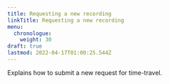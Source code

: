 ```yaml
---
title: Requesting a new recording
linkTitle: Requesting a new recording
menu:
  chronologue:
    weight: 30
draft: true
lastmod: 2022-04-17T01:00:25.544Z
---
```


Explains how to submit a new request for time-travel.